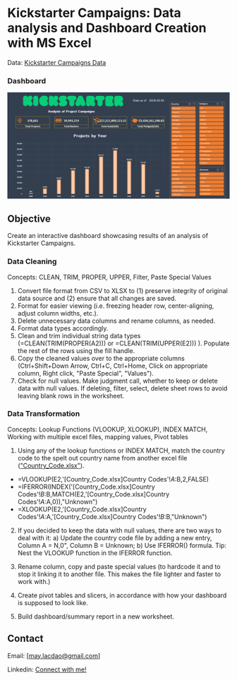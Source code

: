 # Kickstarter Campaigns: Data analysis and Dashboard Creation with MS Excel

Data: [Kickstarter Campaigns Data](data/Data_Kickstarter_Projects.csv)

### Dashboard

![alt text](images/kickstarterdashboard.png)


## Objective

Create an interactive dashboard showcasing results of an analysis of Kickstarter Campaigns.

### Data Cleaning

Concepts: CLEAN, TRIM, PROPER, UPPER, Filter, Paste Special Values

1. Convert file format from CSV to XLSX to (1) preserve integrity of original data source and (2) ensure that all changes are saved.
2. Format for easier viewing (i.e. freezing header row, center-aligning, adjust column widths, etc.).
3. Delete unnecessary data columns and rename columns, as needed.
4. Format data types accordingly.
5. Clean and trim individual string data types (=CLEAN(TRIM(PROPER(A2))) or =CLEAN(TRIM(UPPER(E2))) ). Populate the rest of the rows using the fill handle.
6. Copy the cleaned values over to the appropriate columns (Ctrl+Shift+Down Arrow, Ctrl+C, Ctrl+Home, Click on appropriate column, Right click, "Paste Special", "Values").
7. Check for null values. Make judgment call, whether to keep or delete data with null values. If deleting, filter, select, delete sheet rows to avoid leaving blank rows in the worksheet.

### Data Transformation

Concepts: Lookup Functions (VLOOKUP, XLOOKUP), INDEX MATCH, Working with multiple excel files, mapping values, Pivot tables

1. Using any of the lookup functions or INDEX MATCH, match the country code to the spelt out country name from another excel file (["Country_Code.xlsx"](analysis/Country_Code.xlsx)).

- =VLOOKUP(E2,'[Country_Code.xlsx]Country Codes'!$A:$B,2,FALSE)
- =IFERROR(INDEX('[Country_Code.xlsx]Country Codes'!$B:$B,MATCH(E2,'[Country_Code.xlsx]Country Codes'!$A:$A,0)),"Unknown")
- =XLOOKUP(E2,'[Country_Code.xlsx]Country Codes'!$A:$A,'[Country_Code.xlsx]Country Codes'!$B:$B,"Unknown")

2. If you decided to keep the data with null values, there are two ways to deal with it:
   a) Update the country code file by adding a new entry, Column A = N,0", Column B = Unknown;
   b) Use IFERROR() formula. Tip: Nest the VLOOKUP function in the IFERROR function.

3. Rename column, copy and paste special values (to hardcode it and to stop it linking it to another file. This makes the file lighter and faster to work with.)

4. Create pivot tables and slicers, in accordance with how your dashboard is supposed to look like.

5. Build dashboard/summary report in a new worksheet.


## Contact

Email: [may.lacdao@gmail.com]

Linkedin: [Connect with me!](https://www.linkedin.com/in/maylacdao/)
